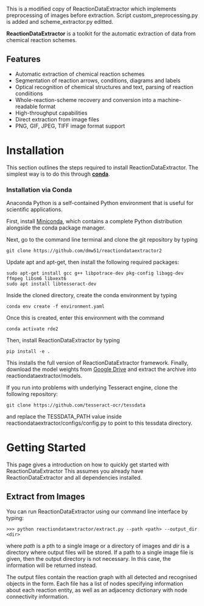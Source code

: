This is a modified copy of ReactionDataExtractor which implements preprocessing of images before extraction.
Script custom_preprocessing.py is added and scheme_extractor.py editted.

**ReactionDataExtractor** is a toolkit for the automatic extraction of data from chemical reaction schemes.

## Features

- Automatic extraction of chemical reaction schemes
- Segmentation of reaction arrows, conditions, diagrams and labels
- Optical recognition of chemical structures and text, parsing of reaction condiitions
- Whole-reaction-scheme recovery and conversion into a machine-readable format
- High-throughput capabilities
- Direct extraction from image files
- PNG, GIF, JPEG, TIFF image format support


# Installation

This section outlines the steps required to install ReactionDataExtractor. The simplest way is to do this through [**conda**](https://docs.conda.io/en/latest). 

###  Installation via Conda

Anaconda Python is a self-contained Python environment that is useful for scientific applications.

First, install [Miniconda](https://docs.conda.io/en/latest/miniconda.html), which contains a complete Python distribution alongside the conda package manager.

Next, go to the command line terminal and clone the git repository by typing

    git clone https://github.com/dmw51/reactiondataextractor2 

Update apt and apt-get, then install the following required packages:

    sudo apt-get install gcc g++ libpotrace-dev pkg-config libagg-dev ffmpeg libsm6 libxext6
    sudo apt install libtesseract-dev
    
Inside the cloned directory, create the conda environment by typing
    
    conda env create -f environment.yaml
    
Once this is created, enter this environment with the command

    conda activate rde2
    
Then, install ReactionDataExtractor by typing

    pip install -e .
    
This installs the full version of ReactionDataExtractor framework. Finally, download the model weights from [Google Drive](https://drive.google.com/file/d/1v-gkH7iEPvcqAMTPyoqM973UzmwoNszV/view?usp=sharing) and extract the archive into reactiondataextractor/models.

If you run into problems with underlying Tesseract engine, clone the following repository:

    git clone https://github.com/tesseract-ocr/tessdata

and replace the TESSDATA_PATH value inside reactiondataextractor/configs/config.py to point to this tessdata directory.

# Getting Started

This page gives a introduction on how to quickly get started with ReactionDataExtractor This assumes you already have
ReactionDataExtractor and all dependencies installed.

## Extract from Images
You can run ReactionDataExtractor using our command line interface by typing: 

    >>> python reactiondataextractor/extract.py --path <path> --output_dir <dir>
    
where <i>path</i> is a pth to a single image or a directory of images and <i>dir</i> is a directory where output files will be stored. If a path to a single image file is given, then the output directory is not necessary. In this case, the information will be returned instead.

The output files contain the reaction graph with all detected and recognised objects in the form. Each file has a list of nodes specifying information about each reaction entity, as well as an adjacency dictionary with node connectivity information.
